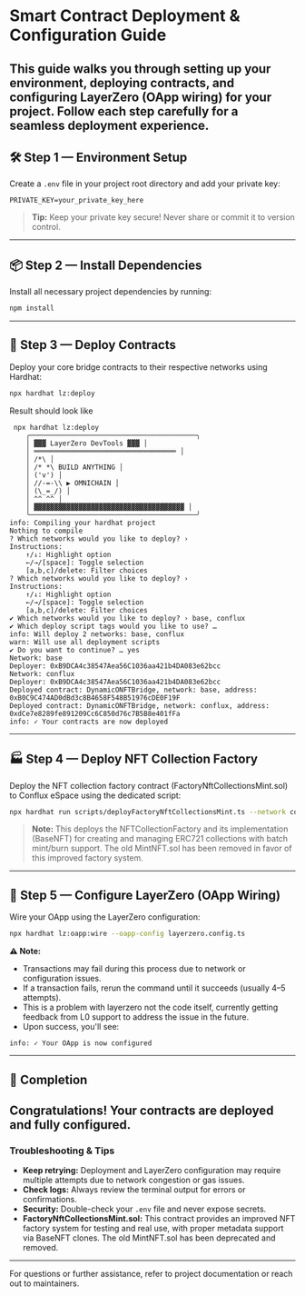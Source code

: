 # Smart Contract Deployment & Configuration Guide
This guide walks you through setting up your environment, deploying contracts, and configuring LayerZero (OApp wiring) for your project. Follow each step carefully for a seamless deployment experience.
---
## 🛠️ Step 1 — Environment Setup
Create a `.env` file in your project root directory and add your private key:
```env
PRIVATE_KEY=your_private_key_here
```
> **Tip:**
> Keep your private key secure! Never share or commit it to version control.
---
## 📦 Step 2 — Install Dependencies
Install all necessary project dependencies by running:
```sh
npm install
```
---
## 🚀 Step 3 — Deploy Contracts
Deploy your core bridge contracts to their respective networks using Hardhat:
```sh
npx hardhat lz:deploy
```
Result should look like
```
 npx hardhat lz:deploy
    ╭─────────────────────────────────────────╮
    │ ▓▓▓ LayerZero DevTools ▓▓▓ │
    │ ═══════════════════════════════════ │
    │ /*\ │
    │ /* *\ BUILD ANYTHING │
    │ ('v') │
    │ //-=-\\ ▶ OMNICHAIN │
    │ (\_=_/) │
    │ ^^ ^^ │
    │ ▓▓▓▓▓▓▓▓▓▓▓▓▓▓▓▓▓▓▓▓▓▓▓▓▓▓▓▓▓▓▓▓▓▓▓▓▓ │
    ╰─────────────────────────────────────────╯
info: Compiling your hardhat project
Nothing to compile
? Which networks would you like to deploy? ›
Instructions:
    ↑/↓: Highlight option
    ←/→/[space]: Toggle selection
    [a,b,c]/delete: Filter choices
? Which networks would you like to deploy? ›
Instructions:
    ↑/↓: Highlight option
    ←/→/[space]: Toggle selection
    [a,b,c]/delete: Filter choices
✔ Which networks would you like to deploy? › base, conflux
✔ Which deploy script tags would you like to use? …
info: Will deploy 2 networks: base, conflux
warn: Will use all deployment scripts
✔ Do you want to continue? … yes
Network: base
Deployer: 0xB9DCA4c38547Aea56C1036aa421b4DA083e62bcc
Network: conflux
Deployer: 0xB9DCA4c38547Aea56C1036aa421b4DA083e62bcc
Deployed contract: DynamicONFTBridge, network: base, address: 0xB0C9C474AD0dBd3c8B4658F548B51976cDE0F19F
Deployed contract: DynamicONFTBridge, network: conflux, address: 0xdCe7e8289fe891209Cc6C850d76c7B5B8e401fFa
info: ✓ Your contracts are now deployed
```
---
## 🏭 Step 4 — Deploy NFT Collection Factory
Deploy the NFT collection factory contract (FactoryNftCollectionsMint.sol) to Conflux eSpace using the dedicated script:
```sh
npx hardhat run scripts/deployFactoryNftCollectionsMint.ts --network conflux
```
> **Note:**
> This deploys the NFTCollectionFactory and its implementation (BaseNFT) for creating and managing ERC721 collections with batch mint/burn support. The old MintNFT.sol has been removed in favor of this improved factory system.
---
## 🔗 Step 5 — Configure LayerZero (OApp Wiring)
Wire your OApp using the LayerZero configuration:
```sh
npx hardhat lz:oapp:wire --oapp-config layerzero.config.ts
```
**⚠️ Note:**
- Transactions may fail during this process due to network or configuration issues.
- If a transaction fails, rerun the command until it succeeds (usually 4–5 attempts).
- This is a problem with layerzero not the code itself, currently getting feedback from L0 support to address the issue in the future.
- Upon success, you'll see:
```
info: ✓ Your OApp is now configured
```
---
## 🎉 Completion
**Congratulations!**
Your contracts are deployed and fully configured.
---
### Troubleshooting & Tips
- **Keep retrying:** Deployment and LayerZero configuration may require multiple attempts due to network congestion or gas issues.
- **Check logs:** Always review the terminal output for errors or confirmations.
- **Security:** Double-check your `.env` file and never expose secrets.
- **FactoryNftCollectionsMint.sol:** This contract provides an improved NFT factory system for testing and real use, with proper metadata support via BaseNFT clones. The old MintNFT.sol has been deprecated and removed.
---
For questions or further assistance, refer to project documentation or reach out to maintainers.